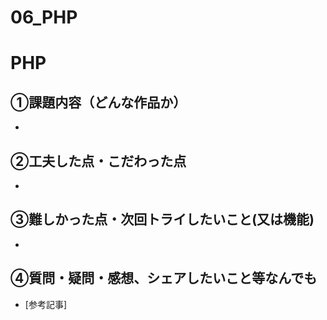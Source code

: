 # 06_PHP

# PHP

## ①課題内容（どんな作品か）
- 

## ②工夫した点・こだわった点
- 

## ③難しかった点・次回トライしたいこと(又は機能)
- 

## ④質問・疑問・感想、シェアしたいこと等なんでも

- [参考記事]
